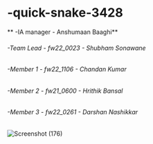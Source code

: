 # -quick-snake-3428

** -IA manager - Anshumaan Baaghi**

###### -Team Lead - fw22_0023 - Shubham Sonawane
###### -Member 1 - fw22_1106 - Chandan Kumar
###### -Member 2 - fw21_0600 - Hrithik Bansal
###### -Member 3 - fw22_0261 - Darshan Nashikkar

![Screenshot (176)](https://user-images.githubusercontent.com/111420558/213666337-39d311f8-4d79-42ed-b495-b17e2a852323.png)


